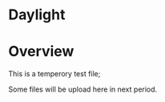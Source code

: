 # Daylight

  # Overview
  This is a temperory test file;

Some files will be upload here in next period.
